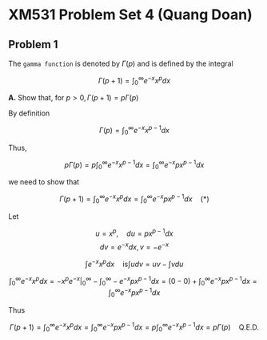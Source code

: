 # XM531 Problem Set 4 (Quang Doan)


## Problem 1 

The `gamma function` is denoted by $\Gamma(p)$ and is defined by the integral

$$\Gamma(p+1)=\int_0^\infty e^{-x}x^pdx $$

**A.** Show that, for $p>0, \Gamma(p+1) = p\Gamma(p)$

By definition

$$\Gamma(p) = \int_0^\infty e^{-x}x^{p-1}dx$$

Thus,

$$p \Gamma(p) = p \int_0^\infty e^{-x}x^{p-1}dx = \int_0^\infty e^{-x} p x^{p-1}dx$$

we need to show that 

$$\Gamma(p+1)=\int_0^\infty e^{-x}x^pdx = \int_0^\infty e^{-x} p x^{p-1}dx \quad (*) $$

Let

$$u = x^p, \quad  du = p x^{p-1} dx $$
$$dv = e^{-x}dx,  v = -e^{-x} $$


$$\int e^{-x}x^pdx \quad \text{is} \int udv = uv - \int vdu $$ 


$$\int_0^\infty e^{-x}x^pdx = -x^p e^{-x} |_0^{\infty} -  \int_0^\infty -e^{-x} p x^{p-1} dx 
= (0 - 0) + \int_0^\infty e^{-x} p x^{p-1} dx = \int_0^\infty e^{-x} p x^{p-1} dx $$ 

Thus 

$$\Gamma(p+1)=\int_0^\infty e^{-x}x^pdx = \int_0^\infty e^{-x} p x^{p-1}dx 
 = p \int_0^\infty e^{-x}x^{p-1}dx = p \Gamma(p) \quad  \text{Q.E.D.}$$

